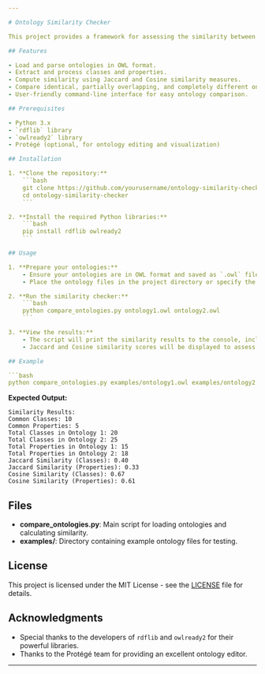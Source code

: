 ```yaml
---

# Ontology Similarity Checker

This project provides a framework for assessing the similarity between two ontologies using Jaccard and Cosine similarity measures. The framework is developed in Python and utilizes the `rdflib` and `owlready2` libraries to load, parse, and analyze ontologies in OWL format.

## Features

- Load and parse ontologies in OWL format.
- Extract and process classes and properties.
- Compute similarity using Jaccard and Cosine similarity measures.
- Compare identical, partially overlapping, and completely different ontologies.
- User-friendly command-line interface for easy ontology comparison.

## Prerequisites

- Python 3.x
- `rdflib` library
- `owlready2` library
- Protégé (optional, for ontology editing and visualization)

## Installation

1. **Clone the repository:**
    ```bash
    git clone https://github.com/yourusername/ontology-similarity-checker.git
    cd ontology-similarity-checker
    ```

2. **Install the required Python libraries:**
    ```bash
    pip install rdflib owlready2
    ```

## Usage

1. **Prepare your ontologies:**
    - Ensure your ontologies are in OWL format and saved as `.owl` files.
    - Place the ontology files in the project directory or specify the full path when running the script.

2. **Run the similarity checker:**
    ```bash
    python compare_ontologies.py ontology1.owl ontology2.owl
    ```

3. **View the results:**
    - The script will print the similarity results to the console, including common classes, common properties, total classes, and total properties for each ontology.
    - Jaccard and Cosine similarity scores will be displayed to assess the similarity between the ontologies.

## Example

```bash
python compare_ontologies.py examples/ontology1.owl examples/ontology2.owl
```

**Expected Output:**
```
Similarity Results:
Common Classes: 10
Common Properties: 5
Total Classes in Ontology 1: 20
Total Classes in Ontology 2: 25
Total Properties in Ontology 1: 15
Total Properties in Ontology 2: 18
Jaccard Similarity (Classes): 0.40
Jaccard Similarity (Properties): 0.33
Cosine Similarity (Classes): 0.67
Cosine Similarity (Properties): 0.61
```

## Files

- **compare_ontologies.py**: Main script for loading ontologies and calculating similarity.
- **examples/**: Directory containing example ontology files for testing.

## License

This project is licensed under the MIT License - see the [LICENSE](LICENSE) file for details.

## Acknowledgments

- Special thanks to the developers of `rdflib` and `owlready2` for their powerful libraries.
- Thanks to the Protégé team for providing an excellent ontology editor.

---
```

